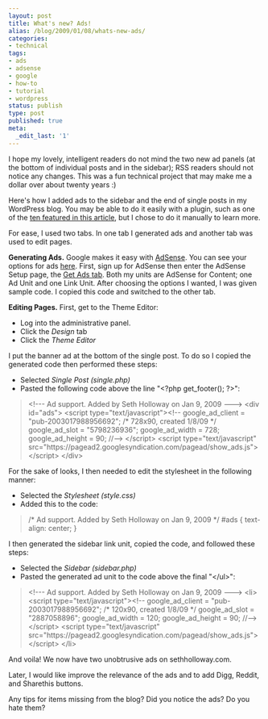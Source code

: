 ```yaml
---
layout: post
title: What's new? Ads!
alias: /blog/2009/01/08/whats-new-ads/
categories:
- technical
tags:
- ads
- adsense
- google
- how-to
- tutorial
- wordpress
status: publish
type: post
published: true
meta:
  _edit_last: '1'
---
```

I hope my lovely, intelligent readers do not mind the two new ad panels (at the bottom of individual posts and in the sidebar); RSS readers should not notice any changes. This was a fun technical project that may make me a dollar over about twenty years :)

Here's how I added ads to the sidebar and the end of single posts in my WordPress blog. You may be able to do it easily with a plugin, such as one of the <a title="Wordpress Plugins for AdSense" href="https://www.quickonlinetips.com/archives/2006/11/10-best-wordpress-plugins-for-google-adsense/" target="_blank">ten featured in this article</a>, but I chose to do it manually to learn more.

For ease, I used two tabs. In one tab I generated ads and another tab was used to edit pages.

<strong>Generating Ads.</strong> Google makes it easy with <a title="Google AdSense" href="https://www.google.com/adsense/" target="_blank">AdSense</a>. You can see your options for ads <a title="AdSense Ad Formats" href="https://www.google.com/adsense/static/en_US/AdFormats.html" target="_blank">here</a>. First, sign up for AdSense then enter the AdSense Setup page, the <a title="Google AdSense Get Ads" href="https://www.google.com/adsense/adsense-products" target="_blank">Get Ads tab</a>. Both my units are AdSense for Content; one Ad Unit and one Link Unit. After choosing the options I wanted, I was given sample code. I copied this code and switched to the other tab.

<strong>Editing Pages.</strong> First, get to the Theme Editor:

 * Log into the administrative panel.
 * Click the <em>Design</em> tab
 * Click the <em>Theme Editor</em>

I put the banner ad at the bottom of the single post. To do so I copied the generated code then performed these steps:

 * Selected <em>Single Post (single.php)</em>
 * Pasted the following code above the line "&lt;?php get_footer(); ?&gt;":

<blockquote>&lt;!--- Ad support. Added by Seth Holloway on Jan 9, 2009 ---&gt;
&lt;div id="ads"&gt;
&lt;script type="text/javascript"&gt;&lt;!--
google_ad_client = "pub-2003017988956692";
/* 728x90, created 1/8/09 */
google_ad_slot = "5798236936";
google_ad_width = 728;
google_ad_height = 90;
//--&gt;
&lt;/script&gt;
&lt;script type="text/javascript"
src="https://pagead2.googlesyndication.com/pagead/show_ads.js"&gt;
&lt;/script&gt;
&lt;/div&gt;</blockquote>
For the sake of looks, I then needed to edit the stylesheet in the following manner:

 * Selected the <em>Stylesheet (style.css)</em>
 * Added this to the code:

<blockquote>/* Ad support. Added by Seth Holloway on Jan 9, 2009 */
#ads {
text-align: center;
}</blockquote>
I then generated the sidebar link unit, copied the code, and followed these steps:

 * Selected the <em>Sidebar (sidebar.php)</em>
 * Pasted the generated ad unit to the code above the final "&lt;/ul&gt;":

<blockquote>&lt;!--- Ad support. Added by Seth Holloway on Jan 9, 2009 ---&gt;
&lt;li&gt;
&lt;script type="text/javascript"&gt;&lt;!--
google_ad_client = "pub-2003017988956692";
/* 120x90, created 1/8/09 */
google_ad_slot = "2887058896";
google_ad_width = 120;
google_ad_height = 90;
//--&gt;
&lt;/script&gt;
&lt;script type="text/javascript"
src="https://pagead2.googlesyndication.com/pagead/show_ads.js"&gt;
&lt;/script&gt;
&lt;/li&gt;</blockquote>
And voila! We now have two unobtrusive ads on sethholloway.com.

Later, I would like improve the relevance of the ads and to add Digg, Reddit, and Sharethis buttons.

Any tips for items missing from the blog? Did you notice the ads? Do you hate them?
